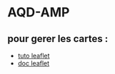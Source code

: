 # AQD-AMP



## pour gerer les cartes : 
 - [tuto leaflet](https://leafletjs.com/examples.html)
 - [doc leaflet](https://leafletjs.com/reference.html)

